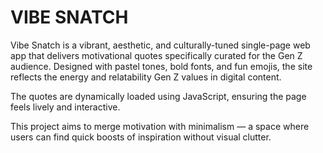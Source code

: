 # VIBE SNATCH
Vibe Snatch is a vibrant, aesthetic, and culturally-tuned single-page web app that delivers motivational quotes specifically curated for the Gen Z audience. Designed with pastel tones, bold fonts, and fun emojis, the site reflects the energy and relatability Gen Z values in digital content.

The quotes are dynamically loaded using JavaScript, ensuring the page feels lively and interactive. 

This project aims to merge motivation with minimalism — a space where users can find quick boosts of inspiration without visual clutter.
